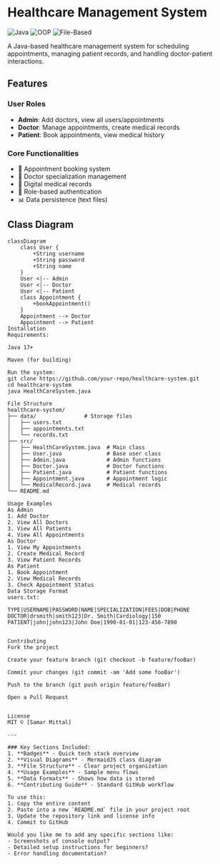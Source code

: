 # Healthcare Management System

![Java](https://img.shields.io/badge/Java-17%2B-blue)
![OOP](https://img.shields.io/badge/OOP-Yes-success)
![File-Based](https://img.shields.io/badge/Storage-File%20Based-yellow)

A Java-based healthcare management system for scheduling appointments, managing patient records, and handling doctor-patient interactions.

## Features

### User Roles
- **Admin**: Add doctors, view all users/appointments
- **Doctor**: Manage appointments, create medical records
- **Patient**: Book appointments, view medical history

### Core Functionalities
- 📅 Appointment booking system
- 🏥 Doctor specialization management
- 📝 Digital medical records
- 🔐 Role-based authentication
- 📊 Data persistence (text files)

## Class Diagram
```mermaid
classDiagram
    class User {
        +String username
        +String password
        +String name
    }
    User <|-- Admin
    User <|-- Doctor
    User <|-- Patient
    class Appointment {
        +bookAppointment()
    }
    Appointment --> Doctor
    Appointment --> Patient
Installation
Requirements:

Java 17+

Maven (for building)

Run the system:
git clone https://github.com/your-repo/healthcare-system.git
cd healthcare-system
java HealthCareSystem.java

File Structure
healthcare-system/
├── data/               # Storage files
│   ├── users.txt
│   ├── appointments.txt
│   └── records.txt
├── src/
│   ├── HealthCareSystem.java  # Main class
│   ├── User.java              # Base user class
│   ├── Admin.java             # Admin functions
│   ├── Doctor.java            # Doctor functions
│   ├── Patient.java           # Patient functions
│   ├── Appointment.java       # Appointment logic
│   └── MedicalRecord.java     # Medical records
└── README.md

Usage Examples
As Admin
1. Add Doctor
2. View All Doctors
3. View All Patients
4. View All Appointments
As Doctor
1. View My Appointments
2. Create Medical Record
3. View Patient Records
As Patient
1. Book Appointment
2. View Medical Records
3. Check Appointment Status
Data Storage Format
users.txt:

TYPE|USERNAME|PASSWORD|NAME|SPECIALIZATION|FEES|DOB|PHONE
DOCTOR|drsmith|smith123|Dr. Smith|Cardiology|150
PATIENT|john|john123|John Doe|1990-01-01|123-456-7890


Contributing
Fork the project

Create your feature branch (git checkout -b feature/fooBar)

Commit your changes (git commit -am 'Add some fooBar')

Push to the branch (git push origin feature/fooBar)

Open a Pull Request


License
MIT © [Samar Mittal]

---

### Key Sections Included:
1. **Badges** - Quick tech stack overview
2. **Visual Diagrams** - MermaidJS class diagram
3. **File Structure** - Clear project organization
4. **Usage Examples** - Sample menu flows
5. **Data Formats** - Shows how data is stored
6. **Contributing Guide** - Standard GitHub workflow

To use this:
1. Copy the entire content
2. Paste into a new `README.md` file in your project root
3. Update the repository link and license info
4. Commit to GitHub

Would you like me to add any specific sections like:
- Screenshots of console output?
- Detailed setup instructions for beginners?
- Error handling documentation?
